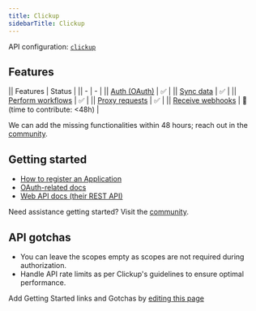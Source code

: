 ```yaml
---
title: Clickup
sidebarTitle: Clickup
---
```


API configuration: [`clickup`](https://terapi.dev/providers.yaml)

## Features

|| Features | Status |
|| - | - |
|| [Auth (OAuth)](/integrate/guides/authorize-an-api) | ✅ |
|| [Sync data](/integrate/guides/sync-data-from-an-api) | ✅ |
|| [Perform workflows](/integrate/guides/perform-workflows-with-an-api) | ✅ |
|| [Proxy requests](/integrate/guides/proxy-requests-to-an-api) | ✅ |
|| [Receive webhooks](/integrate/guides/receive-webhooks-from-an-api) | 🚫 (time to contribute: &lt;48h) |

We can add the missing functionalities within 48 hours; reach out in the [community]().

## Getting started

-   [How to register an Application](https://clickup.com/api/developer-portal/authentication#step-1-create-an-oauth-app)
-   [OAuth-related docs](https://clickup.com/api/developer-portal/authentication#oauth-flow)
-   [Web API docs (their REST API)](https://clickup.com/api/clickupreference/operation/CreateTaskAttachment/)

Need assistance getting started? Visit the [community]().

## API gotchas

-   You can leave the scopes empty as scopes are not required during authorization.
-   Handle API rate limits as per Clickup's guidelines to ensure optimal performance.

Add Getting Started links and Gotchas by [editing this page]()
